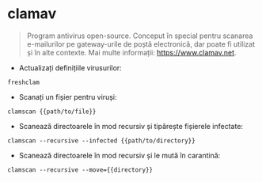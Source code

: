# clamav

> Program antivirus open-source.
> Conceput în special pentru scanarea e-mailurilor pe gateway-urile de poștă electronică, dar poate fi utilizat și în alte contexte.
> Mai multe informații: <https://www.clamav.net>.

- Actualizați definițiile virusurilor:

`freshclam`

- Scanați un fișier pentru viruși:

`clamscan {{path/to/file}}`

- Scanează directoarele în mod recursiv și tipărește fișierele infectate:

`clamscan --recursive --infected {{path/to/directory}}`

- Scanează directoarele în mod recursiv și le mută în carantină:

`clamscan --recursive --move={{directory}}`
